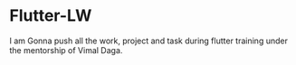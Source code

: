 # Flutter-LW

 I am Gonna push all the work, project and task during flutter training under the mentorship of Vimal Daga.
